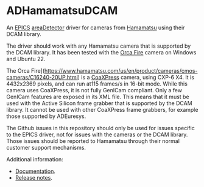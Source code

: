 ADHamamatsuDCAM
===============
An 
[EPICS](http://www.aps.anl.gov/epics/) 
[areaDetector](https://cars.uchicago.edu/software/epics/areaDetector.html) 
driver for cameras from [Hamamatsu](https://www.hamamatsu.com/us/en/product/cameras.html) 
using their DCAM library.

The driver should work with any Hamamatsu camera that is supported by the DCAM library.
It has been tested with the [Orca Fire](https://www.hamamatsu.com/us/en/product/cameras/cmos-cameras/C16240-20UP.html)
camera on Windows and Ubuntu 22.

The Orca Fire](https://www.hamamatsu.com/us/en/product/cameras/cmos-cameras/C16240-20UP.html)
is a [CoaXPress](https://en.wikipedia.org/wiki/CoaXPress) camera, using CXP-6 X4.
It is 4432x2369 pixels, and can run at115 frames/s in 16-bit mode.
While this camera uses CoaXPress, it is not fully GenICam compliant.
Only a few GenICam features are exposed in its XML file.
This means that it must be used with the Active Silicon frame grabber that is
supported by the DCAM library.  It cannot be used with other CoaXPress frame grabbers, for
example those supported by ADEuresys.

The Github issues in this repository should only be used for issues specific to the EPICS
driver, not for issues with the cameras or the DCAM library.
Those issues should be reported to  Hamamatsu through their normal customer support mechanisms.

Additional information:
* [Documentation](https://areadetector.github.io/areaDetector/ADHamamatsuDCAM/ADHamamatsuDCAM.html).
* [Release notes](RELEASE.md).